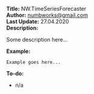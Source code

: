 **Title:** NW.TimeSeriesForecaster<br>
**Author:** numbworks@gmail.com<br>
**Last Update:** 27.04.2020<br>
**Description:**

Some description here...

**Example:**

``
Example goes here...
``

**To-do:** 

- n/a

